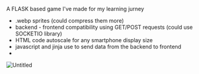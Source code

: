 A FLASK based game I've made for my learning jurney 

- .webp sprites (could compress them more)
- backend - frontend compatibility using GET/POST requests (could use SOCKETIO library)
- HTML code autoscale for any smartphone display size
- javascript and jinja use to send data from the backend to frontend
- 
![Untitled](https://github.com/user-attachments/assets/5b6814e9-d242-4123-bff3-f2c26e87ad36)
